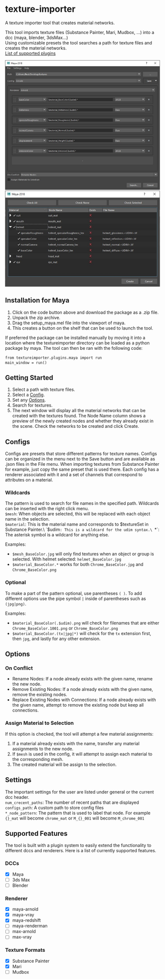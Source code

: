 # texture-importer
A texture importer tool that creates material networks.

This tool imports texture files (Substance Painter, Mari, Mudbox, ...) into a dcc (maya, blender, 3dsMax...)\
Using customizable presets the tool searches a path for texture files and creates the material networks.\
[List of supported plugins](#supported-features)

![Textureimporter Dialog](images/textureimporter_dialog.jpg)
![Textureimporter Dialog](images/networks_dialog.jpg)

## Installation for Maya
1. Click on the code button above and download the package as a .zip file.
2. Unpack the zip archive.
3. Drag the setup_maya.mel file into the viewport of maya.
4. This creates a button on the shelf that can be used to launch the tool.

If preferred the package can be installed manually by moving it into a location where the textureimporter directory can be loaded as a python package by maya. The tool can then be ran with the following code:
```
from textureimporter.plugins.maya import run
main_window = run()
```

## Getting Started
1. Select a path with texture files.
2. Select a [Config](#configs).
3. Set any [Options](#options).
4. Search for textures.
5. The next window will display all the material networks that can be created with the textures found. The Node Name column shows a preview of the newly created nodes and whether they already exist in the scene. Check the networks to be created and click Create.

## Configs
Configs are presets that store different patterns for texture names. Configs can be organized in the menu next to the Save button and are available as .json files in the File menu. When importing textures from Substance Painter for example, just copy the same preset that is used there. Each config has a renderer associated with it and a set of channels that correspond to attributes on a material.

### Wildcards
The pattern is used to search for file names in the specified path. Wildcards can be inserted with the right click menu.\
`$mesh`: When objects are selected, this will be replaced with each object name in the selection.\
`$material`: This is the material name and corresponds to $textureSet in Substance Painter.\
`$udim`: This is a wildcard for the udim syntax.\
`*`: The asterisk symbol is a wildcard for anything else.

Examples:
- `$mesh_BaseColor.jpg` will only find textures when an object or group is selected. With helmet selected: `helmet_BaseColor.jpg`
- `$material_BaseColor.*` works for both `Chrome_BaseColor.jpg` and `Chrome_BaseColor.png`

### Optional
To make a part of the pattern optional, use parentheses `( )`. To add different options use the pipe symbol `|` inside of parentheses such as `(jpg|png)`.

Examples:
- `$material_BaseColor(.$udim).png` will check for filenames that are either `Chrome_BaseColor.1001.png` or `Chrome_BaseColor.png`
- `$material_BaseColor.(tx|jpg|*)` will check for the `tx` extension first, then `jpg`, and lastly for any other extension.

## Options
### On Conflict
- Rename Nodes: If a node already exists with the given name, rename the new node.
- Remove Existing Nodes: If a node already exists with the given name, remove the existing nodes.
- Replace Existing Nodes with Connections: If a node already exists with the given name, attempt to remove the existing node but keep all connections.

### Assign Material to Selection
If this option is checked, the tool will attempt a few material assignments:
1. If a material already exists with the name, transfer any material assignments to the new node.
2. If `$mesh` is used in the config, it will attempt to assign each material to the corresponding mesh.
3. The created material will be assign to the selection.

## Settings
The important settings for the user are listed under general or the current dcc header.\
`num_crecent_paths`: The number of recent paths that are displayed\
`configs_path`: A custom path to store config files\
`*_node_pattern`: The pattern that is used to label that node. For example `{}_mat` will become `chrome_mat` or `M_{}_001` will become `M_chrome_001`

## Supported Features
The tool is built with a plugin system to easily extend the functionality to different dccs and renderers. Here is a list of currently supported features.

### DCCs
- [x] Maya
- [ ] 3ds Max
- [ ] Blender

### Renderer
- [x] maya-arnold
- [x] maya-vray
- [x] maya-redshift
- [ ] maya-renderman
- [ ] max-arnold
- [ ] max-vray

### Texture Formats
- [x] Substance Painter
- [x] Mari
- [ ] Mudbox
